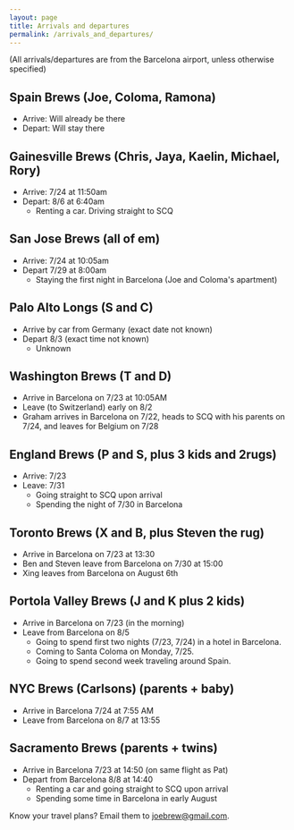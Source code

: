 ```yaml
---
layout: page
title: Arrivals and departures
permalink: /arrivals_and_departures/
---
```


(All arrivals/departures are from the Barcelona airport, unless otherwise specified)

## Spain Brews (Joe, Coloma, Ramona) 

- Arrive: Will already be there    
- Depart: Will stay there    

## Gainesville Brews (Chris, Jaya, Kaelin, Michael, Rory)

- Arrive: 7/24 at 11:50am   
- Depart: 8/6 at 6:40am  
    - Renting a car. Driving straight to SCQ

## San Jose Brews (all of em)

- Arrive: 7/24 at 10:05am  
- Depart 7/29 at 8:00am   
    - Staying the first night in Barcelona (Joe and Coloma's apartment)

## Palo Alto Longs (S and C) 

- Arrive by car from Germany (exact date not known)   
- Depart 8/3 (exact time not known)  
    - Unknown

## Washington Brews (T and D)  

- Arrive in Barcelona on 7/23 at 10:05AM
- Leave (to Switzerland) early on 8/2
- Graham arrives in Barcelona on 7/22, heads to SCQ with his parents on 7/24, and leaves for Belgium on 7/28

## England Brews (P and S, plus 3 kids and 2rugs)  

- Arrive: 7/23
- Leave: 7/31
    - Going straight to SCQ upon arrival
    - Spending the night of 7/30 in Barcelona

## Toronto Brews (X and B, plus Steven the rug)

- Arrive in Barcelona on 7/23 at 13:30
- Ben and Steven leave from Barcelona on 7/30 at 15:00
- Xing leaves from Barcelona on August 6th

## Portola Valley Brews (J and K plus 2 kids)

- Arrive in Barcelona on 7/23 (in the morning)
- Leave from Barcelona on 8/5
    - Going to spend first two nights (7/23, 7/24) in a hotel in Barcelona.
    - Coming to Santa Coloma on Monday, 7/25.
    - Going to spend second week traveling around Spain.

## NYC Brews (Carlsons) (parents + baby)

- Arrive in Barcelona 7/24 at 7:55 AM
- Leave from Barcelona on 8/7 at 13:55

## Sacramento Brews (parents + twins)
- Arrive in Barcelona 7/23 at 14:50 (on same flight as Pat)
- Depart from Barcelona 8/8 at 14:40
    - Renting a car and going straight to SCQ upon arrival
    - Spending some time in Barcelona in early August

Know your travel plans?  Email them to joebrew@gmail.com.